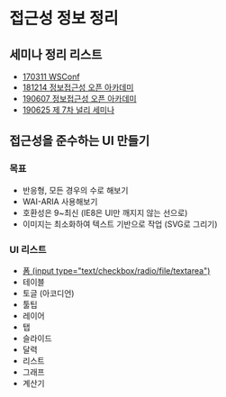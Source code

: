 # 접근성 정보 정리

## 세미나 정리 리스트

- [170311 WSConf](https://github.com/yo-onhye/00.web-accessibility/blob/master/00.mdFile/170311_WSConf.md)
- [181214 정보접근성 오픈 아카데미](https://github.com/yo-onhye/00.web-accessibility/blob/master/00.mdFile/181214_web_accessiblity_academy.md)
- [190607 정보접근성 오픈 아카데미](https://github.com/yo-onhye/00.web-accessibility/blob/master/00.mdFile/190607_web_accessiblity_academy.md)
- [190625 제 7차 널리 세미나](https://github.com/yo-onhye/00.web-accessibility/blob/master/00.mdFile/190625_nuli_seminar.md)

## 접근성을 준수하는 UI 만들기

### 목표
- 반응형, 모든 경우의 수로 해보기
- WAI-ARIA 사용해보기
- 호환성은 9~최신 (IE8은 UI만 깨지지 않는 선으로)
- 이미지는 최소화하여 텍스트 기반으로 작업 (SVG로 그리기)

### UI 리스트
- [폼 (input type="text/checkbox/radio/file/textarea")](https://github.com/yo-onhye/00.web-accessibility/tree/master/01.form)
- 테이블
- 토글 (아코디언)
- 툴팁
- 레이어
- 탭
- 슬라이드
- 달력
- 리스트
- 그래프
- 계산기
